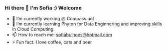 ### Hi there 👋 I'm Sofia :) Welcome


- 🔭 I’m currently working @ Compass.uol
- 🌱 I’m currently learning Phyton for Data Enginnering and improving skills in Cloud Computing.
- 📫 How to reach me: sofiabulhoes@hotmail.com
- ⚡ Fun fact: I love coffee, cats and beer 

